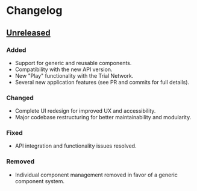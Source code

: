 # Changelog

## [Unreleased]

### Added
- Support for generic and reusable components.
- Compatibility with the new API version.
- New "Play" functionality with the Trial Network.
- Several new application features (see PR and commits for full details).

### Changed
- Complete UI redesign for improved UX and accessibility.
- Major codebase restructuring for better maintainability and modularity.

### Fixed
- API integration and functionality issues resolved.

### Removed
- Individual component management removed in favor of a generic component system.

[unreleased]: https://github.com/6G-SANDBOX/TNLCM_FRONTEND/compare/v0.1.0...HEAD
